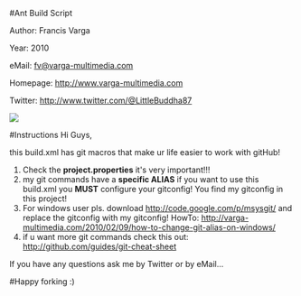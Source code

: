 #Ant Build Script

Author: Francis Varga

Year: 2010

eMail: <fv@varga-multimedia.com>

Homepage: <http://www.varga-multimedia.com>

Twitter: <http://www.twitter.com/@LittleBuddha87>

![](http://ktown.kde.org/~zrusin/git/git-cheat-sheet-medium.png)


#Instructions
Hi Guys,

this build.xml has git macros that make ur life easier to work with gitHub!

1. Check the __project.properties__ it's very important!!!
2. my git commands have a __specific ALIAS__ if you want to use this build.xml you __MUST__ configure your gitconfig!
You find my gitconfig in this project!
3. For windows user pls. download <http://code.google.com/p/msysgit/> and replace the gitconfig with my gitconfig!
HowTo: <http://varga-multimedia.com/2010/02/09/how-to-change-git-alias-on-windows/>
4. if u want more git commands check this out: <http://github.com/guides/git-cheat-sheet>

If you have any questions ask me by Twitter or by eMail...

#Happy forking :)